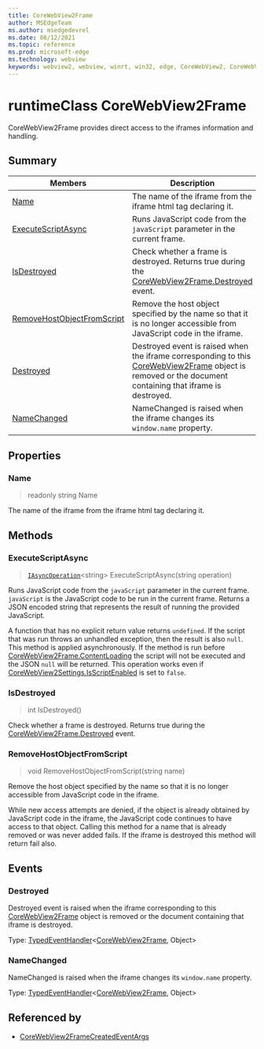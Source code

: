 ```yaml
---
title: CoreWebView2Frame
author: MSEdgeTeam
ms.author: msedgedevrel
ms.date: 08/12/2021
ms.topic: reference
ms.prod: microsoft-edge
ms.technology: webview
keywords: webview2, webview, winrt, win32, edge, CoreWebView2, CoreWebView2Controller, browser control, edge html, CoreWebView2Frame
---
```


# runtimeClass CoreWebView2Frame



CoreWebView2Frame provides direct access to the iframes information and handling.

## Summary

Members|Description
--|--
[Name](#name) | The name of the iframe from the iframe html tag declaring it.
[ExecuteScriptAsync](#executescriptasync) | Runs JavaScript code from the `javaScript` parameter in the current frame.
[IsDestroyed](#isdestroyed) | Check whether a frame is destroyed. Returns true during the [CoreWebView2Frame.Destroyed](corewebview2frame.md#destroyed) event.
[RemoveHostObjectFromScript](#removehostobjectfromscript) | Remove the host object specified by the name so that it is no longer accessible from JavaScript code in the iframe.
[Destroyed](#destroyed) | Destroyed event is raised when the iframe corresponding to this [CoreWebView2Frame](corewebview2frame.md) object is removed or the document containing that iframe is destroyed.
[NameChanged](#namechanged) | NameChanged is raised when the iframe changes its `window.name` property.

## Properties

### Name

> readonly  string Name

The name of the iframe from the iframe html tag declaring it.



## Methods

### ExecuteScriptAsync

> [`IAsyncOperation`](/uwp/api/Windows.Foundation.IAsyncOperation-1)&lt;string&gt; ExecuteScriptAsync(string operation)

Runs JavaScript code from the `javaScript` parameter in the current frame.
`javaScript` is the JavaScript code to be run in the current frame.
Returns a JSON encoded string that represents the result of running the provided JavaScript.

A function that has no explicit return value returns `undefined`. If the script that was run throws an unhandled exception, then the result is also `null`. This method is applied asynchronously.
If the method is run before [CoreWebView2Frame.ContentLoading](corewebview2frame.md#contentloading) the script will not be executed and the JSON `null` will be returned.
This operation works even if [CoreWebView2Settings.IsScriptEnabled](corewebview2settings.md#isscriptenabled) is set to `false`.



### IsDestroyed

> int IsDestroyed()

Check whether a frame is destroyed. Returns true during the [CoreWebView2Frame.Destroyed](corewebview2frame.md#destroyed) event.



### RemoveHostObjectFromScript

> void RemoveHostObjectFromScript(string name)

Remove the host object specified by the name so that it is no longer accessible from JavaScript code in the iframe.

While new access attempts are denied, if the object is already obtained by JavaScript code in the iframe, the JavaScript code continues to have access to that object. Calling this method for a name that is already removed or was never added fails. If the iframe is destroyed this method will return fail also.




## Events

### Destroyed

Destroyed event is raised when the iframe corresponding to this [CoreWebView2Frame](corewebview2frame.md) object is removed or the document containing that iframe is destroyed.

Type: [TypedEventHandler](/uwp/api/Windows.Foundation.TypedEventHandler-2)&lt;[CoreWebView2Frame](corewebview2frame.md), Object&gt;

### NameChanged

NameChanged is raised when the iframe changes its `window.name` property.

Type: [TypedEventHandler](/uwp/api/Windows.Foundation.TypedEventHandler-2)&lt;[CoreWebView2Frame](corewebview2frame.md), Object&gt;

## Referenced by

- [CoreWebView2FrameCreatedEventArgs](corewebview2framecreatedeventargs.md)
